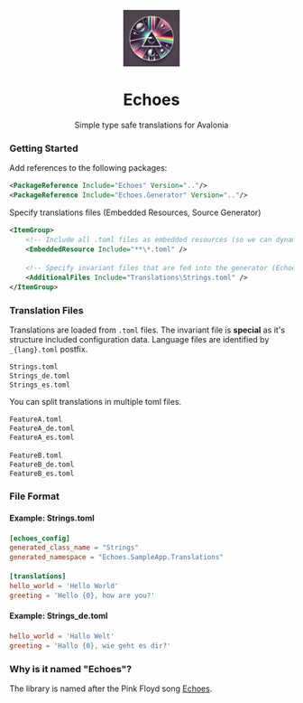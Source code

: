 <p align="center">
  <img src="/img/icon.webp" width="100"/>
  <h1 align="center">Echoes</h1>
  <p align="center">
    Simple type safe translations for Avalonia
  </p>
</p>

### Getting Started
Add references to the following packages:
```xml
<PackageReference Include="Echoes" Version=".."/>
<PackageReference Include="Echoes.Generator" Version=".."/>
```

Specify translations files (Embedded Resources, Source Generator)
```xml
<ItemGroup>
    <!-- Include all .toml files as embedded resources (so we can dynamically load them at runtime) -->
    <EmbeddedResource Include="**\*.toml" />

    <!-- Specify invariant files that are fed into the generator (Echoes.Generator) -->
    <AdditionalFiles Include="Translations\Strings.toml" />
</ItemGroup>
```

### Translation Files
Translations are loaded from `.toml` files. The invariant file is **special** as it's structure included configuration data. 
Language files are identified by `_{lang}.toml` postfix. 

```
Strings.toml
Strings_de.toml
Strings_es.toml
```

You can split translations in multiple toml files. 

```
FeatureA.toml
FeatureA_de.toml
FeatureA_es.toml

FeatureB.toml
FeatureB_de.toml
FeatureB_es.toml
```

### File Format
#### Example: Strings.toml
```toml
[echoes_config]
generated_class_name = "Strings"
generated_namespace = "Echoes.SampleApp.Translations"

[translations]
hello_world = 'Hello World'
greeting = 'Hello {0}, how are you?'
```

#### Example: Strings_de.toml
```toml
hello_world = 'Hallo Welt'
greeting = 'Hallo {0}, wie geht es dir?'
```

### Why is it named "Echoes"?
The library is named after the Pink Floyd song [Echoes](https://en.wikipedia.org/wiki/Echoes_(Pink_Floyd_song)).
